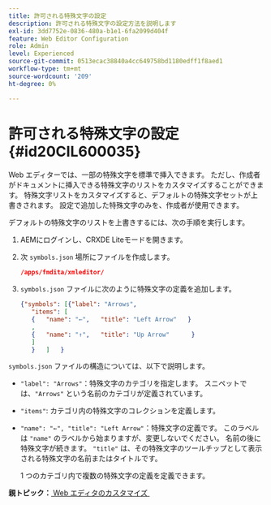 ```yaml
---
title: 許可される特殊文字の設定
description: 許可される特殊文字の設定方法を説明します
exl-id: 3dd7752e-0836-480a-b1e1-6fa2099d404f
feature: Web Editor Configuration
role: Admin
level: Experienced
source-git-commit: 0513ecac38840a4cc649758bd1180edff1f8aed1
workflow-type: tm+mt
source-wordcount: '209'
ht-degree: 0%

---
```


# 許可される特殊文字の設定 {#id20CIL600035}

Web エディターでは、一部の特殊文字を標準で挿入できます。 ただし、作成者がドキュメントに挿入できる特殊文字のリストをカスタマイズすることができます。 特殊文字リストをカスタマイズすると、デフォルトの特殊文字セットが上書きされます。 設定で追加した特殊文字のみを、作成者が使用できます。

デフォルトの特殊文字のリストを上書きするには、次の手順を実行します。

1. AEMにログインし、CRXDE Liteモードを開きます。

1. 次 `symbols.json` 場所にファイルを作成します。

   ```json
   /apps/fmdita/xmleditor/
   ```

1. `symbols.json` ファイルに次のように特殊文字の定義を追加します。

   ```json
   {"symbols": [{"label": "Arrows",
      "items": [
      {   "name": "←",   "title": "Left Arrow"   } 
      ,   
      {   "name": "↑",   "title": "Up Arrow"      } 
      ]   
      }   ]   }
   ```


`symbols.json` ファイルの構造については、以下で説明します。

- `"label": "Arrows"`：特殊文字のカテゴリを指定します。 スニペットでは、`"Arrows"` という名前のカテゴリが定義されています。
- `"items"`: カテゴリ内の特殊文字のコレクションを定義します。
- `"name": "←", "title": "Left Arrow"`：特殊文字の定義です。 このラベルは `"name"` のラベルから始まりますが、変更しないでください。 名前の後に特殊文字が続きます。 `"title"` は、その特殊文字のツールチップとして表示される特殊文字の名前またはタイトルです。

  1 つのカテゴリ内で複数の特殊文字の定義を定義できます。


**親トピック：**&#x200B;[&#x200B; Web エディタのカスタマイズ &#x200B;](conf-web-editor.md)
